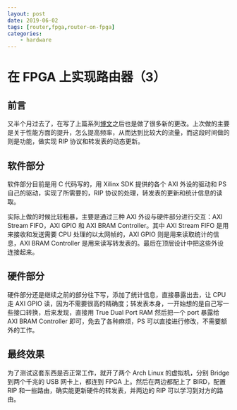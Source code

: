 ```yaml
---
layout: post
date: 2019-06-02
tags: [router,fpga,router-on-fpga]
categories:
    - hardware
---
```


# 在 FPGA 上实现路由器（3）

## 前言

又半个月过去了，在写了上篇系列[博文](router-on-fpga-2.md)之后也是做了很多新的更改。上次做的主要是关于性能方面的提升，怎么提高频率，从而达到比较大的流量，而这段时间做的则是功能，做实现 RIP 协议和转发表的动态更新。

## 软件部分

软件部分目前是用 C 代码写的，用 Xilinx SDK 提供的各个 AXI 外设的驱动和 PS 自己的驱动，实现了所需要的，RIP 协议的处理，转发表的更新和统计信息的读取。

实际上做的时候比较粗暴，主要是通过三种 AXI 外设与硬件部分进行交互：AXI Stream FIFO，AXI GPIO 和 AXI BRAM Controller。其中 AXI Stream FIFO 是用来接收和发送需要 CPU 处理的以太网帧的，AXI GPIO 则是用来读取统计的信息，AXI BRAM Controller 是用来读写转发表的。最后在顶层设计中把这些外设连接起来。

## 硬件部分

硬件部分还是继续之前的部分往下写，添加了统计信息，直接暴露出去，让 CPU 走 AXI GPIO 读，因为不需要很高的精确度；转发表本身，一开始想的是自己写一些接口转换，后来发现，直接用 True Dual Port RAM 然后把一个 port 暴露给 AXI BRAM Controller 即可，免去了各种麻烦，PS 可以直接进行修改，不需要额外的工作。

## 最终效果

为了测试这套东西是否正常工作，就开了两个 Arch Linux 的虚拟机，分别 Bridge 到两个千兆的 USB 网卡上，都连到 FPGA 上。然后在两边都配上了 BIRD，配置 RIP 和一些路由，确实能更新硬件的转发表，并两边的 RIP 可以学习到对方的路由。

